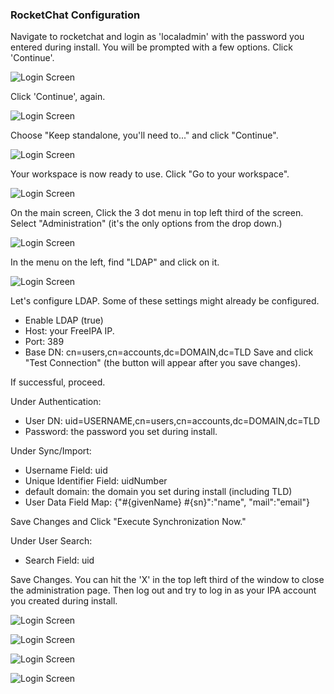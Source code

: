 ### RocketChat Configuration

Navigate to rocketchat and login as 'localadmin' with the password you entered during install. You will be prompted with a few options. Click 'Continue'.

![Login Screen](../assets/rocketchat/rocketchat1.png)

Click 'Continue', again.

![Login Screen](../assets/rocketchat/rocketchat2.png)

Choose "Keep standalone, you'll need to..." and click "Continue".

![Login Screen](../assets/rocketchat/rocketchat3.png)

Your workspace is now ready to use. Click "Go to your workspace".

![Login Screen](../assets/rocketchat/rocketchat4.png)

On the main screen, Click the 3 dot menu in top left third of the screen. Select "Administration" (it's the only options from the drop down.)

![Login Screen](../assets/rocketchat/rocketchat5.png)

In the menu on the left, find "LDAP" and click on it.

![Login Screen](../assets/rocketchat/rocketchat6.png)

Let's configure LDAP. Some of these settings might already be configured.

* Enable LDAP (true)
* Host: your FreeIPA IP.
* Port: 389
* Base DN: cn=users,cn=accounts,dc=DOMAIN,dc=TLD
Save and click "Test Connection" (the button will appear after you save changes).

If successful, proceed.

Under Authentication:
* User DN: uid=USERNAME,cn=users,cn=accounts,dc=DOMAIN,dc=TLD
* Password: the password you set during install.

Under Sync/Import:
* Username Field: uid
* Unique Identifier Field: uidNumber
* default domain: the domain you set during install (including TLD)
* User Data Field Map: {"#{givenName} #{sn}":"name", "mail":"email"}

Save Changes and Click "Execute Synchronization Now."

Under User Search:
* Search Field: uid

Save Changes. You can hit the 'X' in the top left third of the window to close the administration page. Then log out and try to log in as your IPA account you created during install. 

![Login Screen](../assets/rocketchat/rocketchat7.png)

![Login Screen](../assets/rocketchat/rocketchat8.png)

![Login Screen](../assets/rocketchat/rocketchat9.png)

![Login Screen](../assets/rocketchat/rocketchat10.png)
